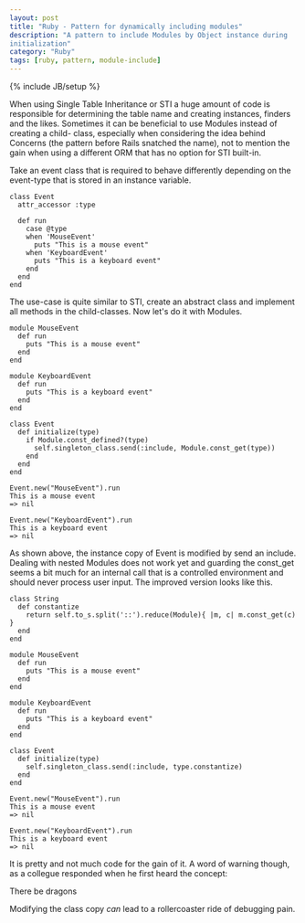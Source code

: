 ```yaml
---
layout: post
title: "Ruby - Pattern for dynamically including modules"
description: "A pattern to include Modules by Object instance during
initialization"
category: "Ruby"
tags: [ruby, pattern, module-include]
---
```

{% include JB/setup %}

When using Single Table Inheritance or STI a huge amount of code is responsible
for determining the table name and creating instances, finders and the likes.
Sometimes it can be beneficial to use Modules instead of creating a child-
class, especially when considering the idea behind Concerns (the pattern before
Rails snatched the name), not to mention the gain when using a different ORM
that has no option for STI built-in.

Take an event class that is required to behave differently depending on the
event-type that is stored in an instance variable.

    class Event
      attr_accessor :type

      def run
        case @type
        when 'MouseEvent'
          puts "This is a mouse event"
        when 'KeyboardEvent'
          puts "This is a keyboard event"
        end
      end
    end

The use-case is quite similar to STI, create an abstract class and implement
all methods in the child-classes. Now let's do it with Modules.

    module MouseEvent
      def run
        puts "This is a mouse event"
      end
    end

    module KeyboardEvent
      def run
        puts "This is a keyboard event"
      end
    end

    class Event
      def initialize(type)
        if Module.const_defined?(type)
          self.singleton_class.send(:include, Module.const_get(type))
        end
      end
    end

    Event.new("MouseEvent").run
    This is a mouse event
    => nil

    Event.new("KeyboardEvent").run
    This is a keyboard event
    => nil

As shown above, the instance copy of Event is modified by send an include.
Dealing with nested Modules does not work yet and guarding the const_get seems
a bit much for an internal call that is a controlled environment and should
never process user input. The improved version looks like this.

    class String
      def constantize
        return self.to_s.split('::').reduce(Module){ |m, c| m.const_get(c) }
      end
    end

    module MouseEvent
      def run
        puts "This is a mouse event"
      end
    end

    module KeyboardEvent
      def run
        puts "This is a keyboard event"
      end
    end

    class Event
      def initialize(type)
        self.singleton_class.send(:include, type.constantize)
      end
    end

    Event.new("MouseEvent").run
    This is a mouse event
    => nil

    Event.new("KeyboardEvent").run
    This is a keyboard event
    => nil

It is pretty and not much code for the gain of it. A word of warning though,
as a collegue responded when he first heard the concept:

  There be dragons

Modifying the class copy *can* lead to a rollercoaster ride of debugging pain.
